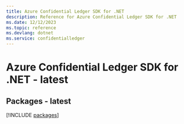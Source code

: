```yaml
---
title: Azure Confidential Ledger SDK for .NET
description: Reference for Azure Confidential Ledger SDK for .NET
ms.date: 12/12/2023
ms.topic: reference
ms.devlang: dotnet
ms.service: confidentialledger
---
```

# Azure Confidential Ledger SDK for .NET - latest
## Packages - latest
[!INCLUDE [packages](confidential-ledger-index.md)]